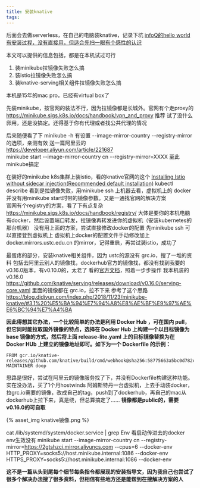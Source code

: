 ```yaml
---
title: 安装knative
tags:
---
```


后面会去做serverless，在自己的电脑装knative，记录下坑
[infoQ的hello world有安装过程，没有直接用，但适合先扫一眼有个感性的认识](https://www.infoq.cn/article/YiTsx91bMVgoETvc*BVz)
<!-- more -->

本文可以提供的信息包括，都是在本机试过可行
1. 装minikube拉镜像失败怎么搞
2. 装istio拉镜像失败怎么搞
3. 装knative-serving相关组件拉镜像失败怎么搞

本机是15年的mac pro，已经有virtual box了

先装minikube，按官网的装法不行，因为拉镜像都是长城外。官网有个走proxy的 https://minikube.sigs.k8s.io/docs/handbook/vpn_and_proxy  推荐
试了没什么卵用，还是没搞定。还得基于你有代理或者找公共代理的情况

后来随便看了下 minikube -h   有设置 --image-mirror-country --registry-mirror 的选项，亲测有效  送一篇阿里云的  https://developer.aliyun.com/article/221687  
minikube start \--image-mirror-country cn \--registry-mirror=XXXX 
至此minikube搞定

在装好的minikube k8s集群上装istio，看的knative官网的这个 [Installing Istio without sidecar injection(Recommended default installation)](https://knative.dev/docs/install/installing-istio)
kubectl describe 看到是拉镜像失败，用minikube ssh 上机器去看，虚拟机上的 docker并没有用minikube start时带的镜像参数。又是一通找官网的解决方案  
官网有个registry的方案，看了下有点复杂 https://minikube.sigs.k8s.io/docs/handbook/registry/  大体是要你的本机电脑有docker，然后设置端口转发，拉镜像再转发进你的虚拟机（安装kubernetes的那台机器）
没有用上面的方案，尝试直接修改docker的配置  先minikube ssh 可以直接登到虚拟机上 
虚拟机上docker的配置文件手动修改加上 docker.mirrors.ustc.edu.cn 的mirror，记得重启，再尝试装istio，成功了 

最蛋疼的部分，安装knative相关组件，因为 ustc的源没有 grc.io，搜了一堆的资料 包括去阿里云别人的镜像找，dockerhub官方的镜像找，都没有找到我要的v0.16.0版本，有v0.10.0的，太老了
看的[官方文档](https://knative.dev/docs/install/any-kubernetes-cluster/#serving_networking-0)，照着一步步操作 
我本机装的v0.16.0   https://github.com/knative/serving/releases/download/v0.16.0/serving-core.yaml  里面的镜像都在 grc.io，拉不下来
参考了这个思路 https://blog.didiyun.com/index.php/2018/11/23/minikube-knative/#3.1%20%E5%BA%94%E7%94%A8%E8%AE%BF%E9%97%AE%E6%BC%94%E7%A4%BA  

**因此得想其它办法，一个比较简单的办法是利用 Docker Hub ，可在国内 pull，但它同时能拉取国外镜像的特点，选择在 Docker Hub 上构建一个以目标镜像为 base 镜像的方式，然后将上面 release-lite.yaml 上的目标镜像替换为在 Docker HUb 上建立的镜像地址即可。如下为一个 Dockerfile 的示例：**
```
FROM gcr.io/knative-releases/github.com/knative/build/cmd/webhook@sha256:58775663a5bc0d782c8505a28cc88616a5e08115959dc62fa07af5ad76c54a97
MAINTAINER doop
```
思路是很好，尝试在阿里云的镜像服务找了下，并没有Dockerfile构建这种功能。实在没办法，买了1个月hostwinds 阿姆斯特丹一台虚拟机，上去手动装docker，拉grc.io需要的镜像，改成自己的tag，push到了dockerhub，再自己的mac从dockerhub上拉下来，真是绕，但总算搞定了……
**镜像都是public的，需要v0.16.0的可自取** 

{% asset_img knative镜像.png %}

cat /lib/systemd/system/docker.service | grep Env   看启动传进去的docker env生效没有 
minikube start --image-mirror-country cn --registry-mirror=https://2gtshzci.mirror.aliyuncs.com --cpus=6 --docker-env HTTP_PROXY=socks5://host.minikube.internal:1086 --docker-env HTTPS_PROXY=socks5://host.minikube.internal:1086 --docker-env

**这不是一篇从头到尾每个细节每条指令都展现的安装指导文，因为我自己也尝试了很多个解决办法搜了很多资料，但相信有些地方还是能帮到在搜解决方案的人**
 

